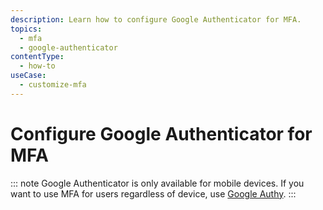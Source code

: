 ```yaml
---
description: Learn how to configure Google Authenticator for MFA.
topics:
  - mfa
  - google-authenticator
contentType:
  - how-to
useCase:
  - customize-mfa
---
```

# Configure Google Authenticator for MFA

::: note
Google Authenticator is only available for mobile devices. If you want to use MFA for users regardless of device, use [Google Authy](/mfa/guides/non-auth0-authenticators/configure-google-authy).
:::
